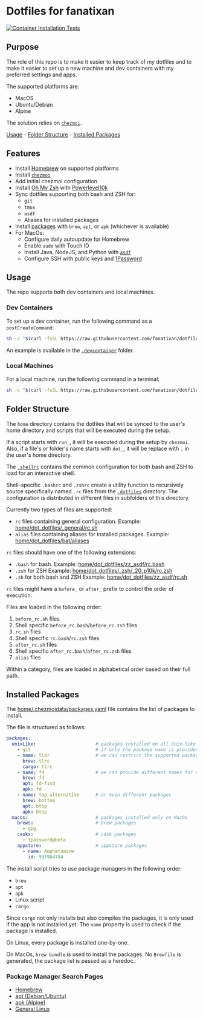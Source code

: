 # Dotfiles for fanatixan

[![Container Installation Tests](https://github.com/fanatixan/dotfiles/actions/workflows/pipeline.yml/badge.svg)](https://github.com/fanatixan/dotfiles/actions/workflows/pipeline.yml)

## Purpose

The role of this repo is to make it easier to keep track of my dotfiles
and to make it easier to set up a new machine and dev containers with my
preferred settings and apps.

The supported platforms are:

- MacOS
- Ubuntu/Debian
- Alpine

The solution relies on [`chezmoi`](https://www.chezmoi.io/).

[Usage](#usage) -
[Folder Structure](#folder-structure) -
[Installed Packages](#installed-packages)

## Features

- Install [Homebrew](https://brew.sh/) on supported platforms
- Install [`chezmoi`](https://www.chezmoi.io/)
- Add initial chezmoi configuration
- Install [Oh My Zsh](https://ohmyz.sh/) with [Powerlevel10k](https://github.com/romkatv/powerlevel10k)
- Sync dotfiles supporting both bash and ZSH for:
  - `git`
  - `tmux`
  - `asdf`
  - Aliases for installed packages
- Install [packages](#installed-packages) with `brew`, `apt`, or `apk` (whichever is available)
- For MacOs:
  - Configure daily autoupdate for Homebrew
  - Enable `sudo` with Touch ID
  - Install Java, NodeJS, and Python with [`asdf`](https://asdf-vm.com/)
  - Configure SSH with public keys and [1Password](https://1password.com/)

## Usage

The repo supports both dev containers and local machines.

### Dev Containers

To set up a dev container, run the following command as a `postCreateCommand`:

```sh
sh -c "$(curl -fsSL https://raw.githubusercontent.com/fanatixan/dotfiles/refs/heads/main/init-container.sh)"
```

An example is available in the [`.devcontainer`](.devcontainer) folder.

### Local Machines

For a local machine, run the following command in a terminal:

```sh
sh -c "$(curl -fsSL https://raw.githubusercontent.com/fanatixan/dotfiles/refs/heads/main/init-pc.sh)"
```

## Folder Structure

The `home` directory contains the dotfiles that will be synced to the user's home directory
and scripts that will be executed during the setup.

If a script starts with `run_`, it will be executed during the setup by `chezmoi`.
Also, if a file's or folder's name starts with `dot_`, it will be replace with
`.` in the user's home directory.

The [`.shellrc`](home/dot_shellrc) contains the common configuration for both bash
and ZSH to load for an interactive shell.

Shell-specific `.bashrc` and `.zshrc` create a utility function to recursively source
specifically named `.rc` files from the [`.dotfiles`](home/dot_dotfiles/) directory.
The configuration is distributed in different files in subfolders of this directory.

Currently two types of files are supported:

- `rc` files containing general configuration.
  Example: [home/dot_dotfiles/_general/rc.sh](home/dot_dotfiles/_general/rc.sh)
- `alias` files containing aliases for installed packages.
  Example: [home/dot_dotfiles/bat/aliases](home/dot_dotfiles/bat/aliases)

`rc` files should have one of the following extensions:

- `.bash` for bash.
  Example: [home/dot_dotfiles/zz_asdf/rc.bash](home/dot_dotfiles/zz_asdf/rc.bash)
- `.zsh` for ZSH
  Example: [home/dot_dotfiles/_zsh/_20_p10k/rc.zsh](home/dot_dotfiles/_zsh/_20_p10k/rc.zsh)
- `.sh` for both bash and ZSH
  Example: [home/dot_dotfiles/zz_asdf/rc.sh](home/dot_dotfiles/zz_asdf/rc.sh)

`rc` files might have a `before_` or `after_` prefix to control the order of execution.

Files are loaded in the following order:

1. `before_rc.sh` files
2. Shell specific `before_rc.bash`/`before_rc.zsh` files
3. `rc.sh` files
4. Shell specific `rc.bash`/`rc.zsh` files
5. `after_rc.sh` files
6. Shell specific `after_rc.bash`/`after_rc.zsh` files
7. `alias` files

Within a category, files are loaded in alphabetical order based on their full path.

## Installed Packages

The [home/.chezmoidata/packages.yaml](home/.chezmoidata/packages.yaml) file contains
the list of packages to install.

The file is structured as follows:

```yaml
packages:
  unixLike:                      # packages installed on all Unix-like systems
    - git                        # if only the package name is provided, it is will be searhed in every supported package manager
    - name: tldr                 # we can restrict the supported package managers
      brew: tlrc        
      cargo: tlrc
    - name: fd                   # we can provide different names for different package managers
      brew: fd
      apt: fd-find
      apk: fd
    - name: top-alternative      # or even different packages
      brew: bottom
      apt: btop
      apk: btop
  macos:                         # packages installed only on MacOs
    brews:                       # brew packages
      - gpg
    casks:                       # cask packages
      - 1password@beta
    appstore:                    # appstore packages
      - name: Amphetamine
        id: 937984704

```

The install script tries to use package managers in the following order:

- `brew`
- `apt`
- `apk`
- Linux script
- `cargo`

Since `cargo` not only installs but also compiles the packages, it is only used
if the app is not installed yet. The `name` property is used to check if the package
is installed.

On Linux, every package is installed one-by-one.

On MacOs, `brew bundle` is used to install the packages. No `Brewfile` is generated,
the package list is passed as a heredoc.

### Package Manager Search Pages

- [Homebrew](https://formulae.brew.sh/)
- [apt (Debian/Ubuntu)](https://packages.ubuntu.com/)
- [apk (Alpine)](https://pkgs.alpinelinux.org/)
- [General Linux](https://pkgs.org/)

